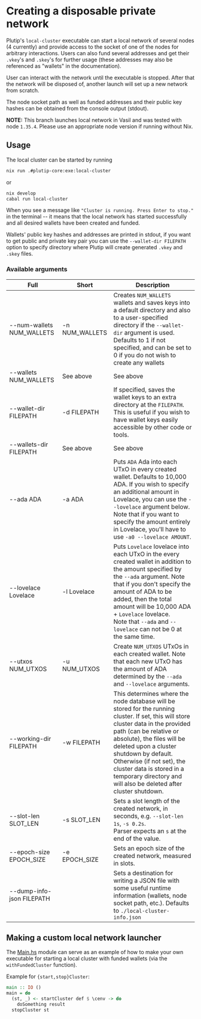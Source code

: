 # Creating a disposable private network

Plutip's `local-cluster` executable can start a local network of several nodes (4 currently) and provide access to the socket of one of the nodes for arbitrary interactions. Users can also fund several addresses and get their `.vkey`'s and `.skey`'s for further usage (these addresses may also be referenced as "wallets" in the documentation).

User can interact with the network until the executable is stopped. After that the network will be disposed of, another launch will set up a new network from scratch.

The node socket path as well as funded addresses and their public key hashes can be obtained from the console output (stdout).

**NOTE:** This branch launches local network in Vasil and was tested with node `1.35.4`. Please use an appropriate node version if running without Nix.

## Usage

The local cluster can be started by running

```bash
nix run .#plutip-core:exe:local-cluster
```

or

```bash
nix develop
cabal run local-cluster
```

When you see a message like `"Cluster is running. Press Enter to stop."` in the terminal -- it means that the local network has started successfully and all desired wallets have been created and funded.

Wallets' public key hashes and addresses are printed in stdout, if you want to get public and private key pair you can use the `--wallet-dir FILEPATH` option to specify directory where Plutip will create generated `.vkey` and `.skey` files.

### Available arguments

| Full                      | Short          | Description |
|---------------------------|----------------|-------------|
| --num-wallets NUM_WALLETS | -n NUM_WALLETS | Creates `NUM_WALLETS` wallets and saves keys into a default directory and also to a user-specified directory if the `--wallet-dir` argument is used. Defaults to 1 if not specified, and can be set to 0 if you do not wish to create any wallets           |
| --wallets NUM_WALLETS     | See above      | See above   |
| --wallet-dir FILEPATH     | -d FILEPATH    | If specified, saves the wallet keys to an extra directory at the `FILEPATH`. This is useful if you wish to have wallet keys easily accessible by other code or tools.           |
| --wallets-dir FILEPATH    | See above      | See above   |
| --ada ADA                 | -a ADA         | Puts `ADA` Ada into each UTxO in every created wallet. Defaults to 10,000 ADA. If you wish to specify an additional amount in Lovelace, you can use the `--lovelace` argument below. Note that if you want to specify the amount entirely in Lovelace, you'll have to use `-a0 --lovelace AMOUNT`.            |
| --lovelace Lovelace       | -l Lovelace    |  Puts `Lovelace` lovelace into each UTxO in the every created wallet in addition to the amount specified by the `--ada` argument. Note that if you don't specify the amount of ADA to be added, then the total amount will be 10,000 ADA + `Lovelace` lovelace. <br /> Note that `--ada` and `--lovelace` can not be 0 at the same time.           |
| --utxos NUM_UTXOS         | -u NUM_UTXOS       | Create `NUM_UTXOS` UTxOs in each created wallet. Note that each new UTxO has the amount of ADA determined by the `--ada` and `--lovelace` arguments.           |
| --working-dir FILEPATH    | -w FILEPATH    | This determines where the node database will be stored for the running cluster. If set, this will store cluster data in the provided path (can be relative or absolute), the files will be deleted upon a cluster shutdown by default. Otherwise (if not set), the cluster data is stored in a temporary directory and will also be deleted after cluster shutdown.            |
| --slot-len SLOT_LEN       | -s SLOT_LEN    |  Sets a slot length of the created network, in seconds, e.g. `--slot-len 1s`, `-s 0.2s`. <br /> Parser expects an `s` at the end of the value.           |
| --epoch-size EPOCH_SIZE   | -e EPOCH_SIZE  |  Sets an epoch size of the created network, measured in slots.           |
| --dump-info-json FILEPATH |                |  Sets a destination for writing a JSON file with some useful runtime information (wallets, node socket path, etc.). Defaults to `./local-cluster-info.json`           |

## Making a custom local network launcher

The [Main.hs](./Main.hs) module can serve as an example of how to make your own executable for starting a local cluster with funded wallets (via the `withFundedCluster` function).

Example for `{start,stop}Cluster`:
```haskell
main :: IO ()
main = do
  (st, _) <- startCluster def $ \cenv -> do
    doSomething result
  stopCluster st
```
